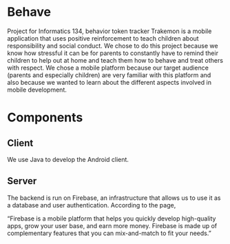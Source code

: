 # Behave
Project for Informatics 134, behavior token tracker
Trakemon is a mobile application that uses positive reinforcement to teach children about responsibility and social conduct. 
We chose to do this project because we know how stressful it can be for parents to constantly have to remind their children to 
help out at home and teach them how to behave and treat others with respect. We chose a mobile platform because our target audience
(parents and especially children) are very familiar with this platform and also because we wanted to learn about the different 
aspects involved in mobile development.

# Components
## Client
We use Java to develop the Android client. 

## Server
The backend is run on Firebase, an infrastructure that allows us to use it as a database and user authentication. According to the page,

“Firebase is a mobile platform that helps you quickly develop high-quality apps, grow your user base, and earn more money. 
Firebase is made up of complementary features that you can mix-and-match to fit your needs.”


